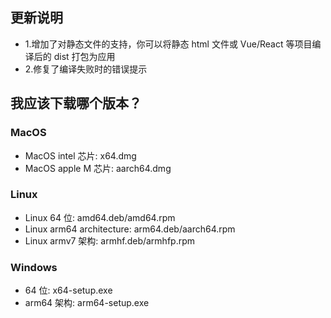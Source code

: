 ## 更新说明

-   1.增加了对静态文件的支持，你可以将静态 html 文件或 Vue/React 等项目编译后的 dist 打包为应用
-   2.修复了编译失败时的错误提示

## 我应该下载哪个版本？

### MacOS

-   MacOS intel 芯片: x64.dmg
-   MacOS apple M 芯片: aarch64.dmg

### Linux

-   Linux 64 位: amd64.deb/amd64.rpm
-   Linux arm64 architecture: arm64.deb/aarch64.rpm
-   Linux armv7 架构: armhf.deb/armhfp.rpm

### Windows

-   64 位: x64-setup.exe
-   arm64 架构: arm64-setup.exe
